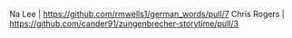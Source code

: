Na Lee | https://github.com/rmwells1/german_words/pull/7
Chris Rogers | https://github.com/cander91/zungenbrecher-storytime/pull/3
